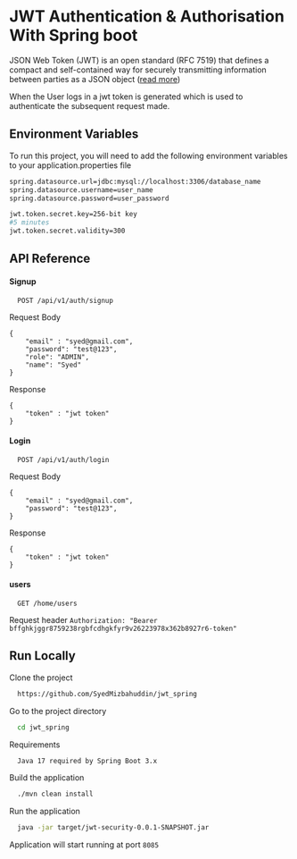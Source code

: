 
# JWT Authentication & Authorisation With Spring boot


JSON Web Token (JWT) is an open standard (RFC 7519) that defines a compact and self-contained way for securely transmitting information between parties as a JSON object ([read more](https://jwt.io/introduction))


When the User logs in a jwt token is generated which is used to authenticate the subsequent request made.
## Environment Variables

To run this project, you will need to add the following environment variables to your application.properties file


```bash
spring.datasource.url=jdbc:mysql://localhost:3306/database_name
spring.datasource.username=user_name
spring.datasource.password=user_password

jwt.token.secret.key=256-bit key 
#5 minutes
jwt.token.secret.validity=300
```


## API Reference

#### Signup

```http
  POST /api/v1/auth/signup
```

Request Body
```body
{
    "email" : "syed@gmail.com",
    "password": "test@123",
    "role": "ADMIN",
    "name": "Syed"
}
```
Response
```body
{
    "token" : "jwt token"
}
```

#### Login

```http
  POST /api/v1/auth/login
```

Request Body
```body
{
    "email" : "syed@gmail.com",
    "password": "test@123",
}
```
Response
```body
{
    "token" : "jwt token"
}
```



#### users

```http
  GET /home/users
```
Request header
`Authorization: "Bearer bffghkjggr8759238rgbfcdhgkfyr9v26223978x362b8927r6-token"`


## Run Locally

Clone the project

```bash
  https://github.com/SyedMizbahuddin/jwt_spring
```

Go to the project directory

```bash
  cd jwt_spring
```

Requirements
```bash
  Java 17 required by Spring Boot 3.x 
```


Build the application

```bash
  ./mvn clean install
```

Run the application

```bash
  java -jar target/jwt-security-0.0.1-SNAPSHOT.jar
```

Application will start running at port `8085`
